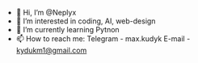 - 👋 Hi, I’m @Neplyx
- 👀 I’m interested in coding, AI, web-design
- 🌱 I’m currently learning Pytnon
- 📫 How to reach me: Telegram - max.kudyk
                       E-mail - kydukm1@gmail.com
       

<!---
Neplyx/Neplyx is a ✨ special ✨ repository because its `README.md` (this file) appears on your GitHub profile.
You can click the Preview link to take a look at your changes.
--->
